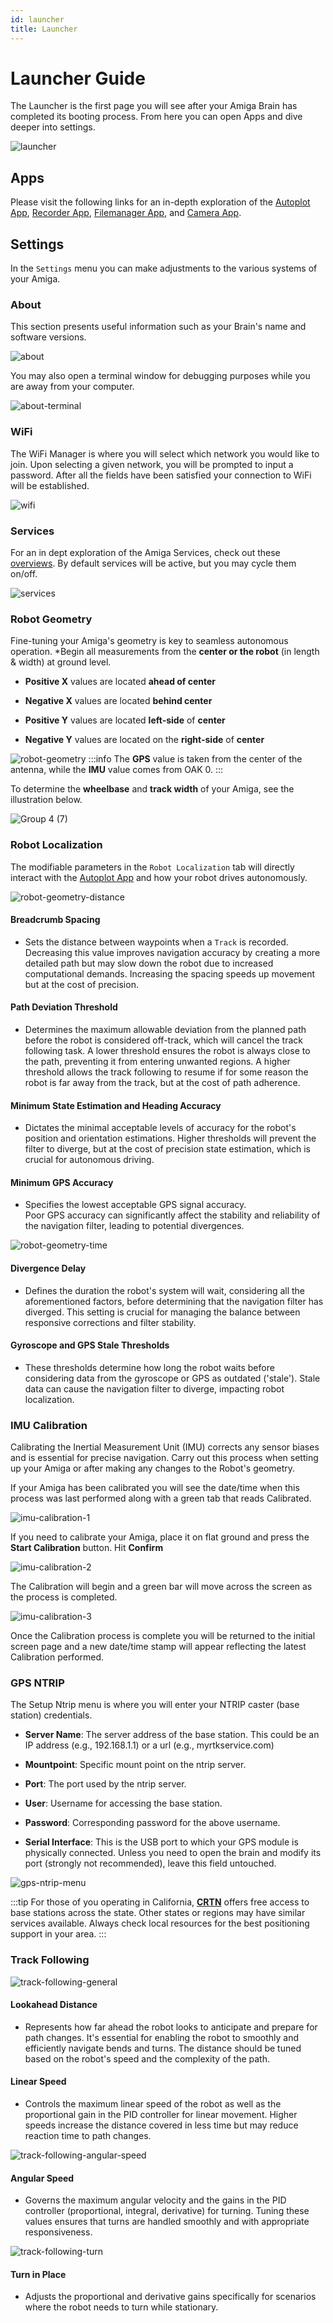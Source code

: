 ```yaml
---
id: launcher
title: Launcher
---
```


# Launcher Guide

The Launcher is the first page you will see after
your Amiga Brain has completed its booting process.
From here you can open Apps and dive deeper into settings.

![launcher](https://github.com/farm-ng/amiga-dev-kit/assets/133177230/2acb4ab3-aa5b-4ce8-a2cb-fca627651ac3)

## Apps

Please visit the following links for an in-depth
exploration of the [Autoplot App](/docs/apps/autoplot_app),
[Recorder App](/docs/apps/recorder_app),
[Filemanager App](/docs/apps/file_manager_app),
and [Camera App](/docs/apps/camera_app).

## Settings

In the `Settings` menu you can make adjustments to the various systems of your Amiga.

### About

This section presents useful information
such as your Brain's name and software versions.

![about](https://github.com/farm-ng/amiga-dev-kit/assets/133177230/0e6892b3-4b99-4f29-8705-cc7ce6cdcd82)

You may also open a terminal window for debugging
 purposes while you are away from your computer.

![about-terminal](https://github.com/farm-ng/amiga-dev-kit/assets/133177230/64258d28-4d9d-4cb7-b0a4-fa7ff6def6b2)

### WiFi

The WiFi Manager is where you will select which network you would like to join.
Upon selecting a given network, you will be prompted to input a password.
After all the fields have been satisfied your connection to WiFi will be established.

![wifi](https://github.com/farm-ng/amiga-dev-kit/assets/133177230/4eab6af0-fb5f-46f8-aa96-9b974acce051)

### Services

For an in dept exploration of the Amiga Services, check out these [overviews](/docs/concepts/canbus_service/).
By default services will be active, but you may cycle them on/off.

![services](https://github.com/farm-ng/amiga-dev-kit/assets/133177230/29c91c44-1cbb-4877-8832-ed2aee178f90)

### Robot Geometry

Fine-tuning your Amiga's geometry is key to seamless autonomous operation.
*Begin all measurements from the **center or the robot** (in length & width) at ground level.

- **Positive X** values are located **ahead of center**
- **Negative X** values are located **behind center**

- **Positive Y** values are located **left-side** of **center**
- **Negative Y** values are located on the **right-side** of **center**

![robot-geometry](https://github.com/farm-ng/amiga-dev-kit/assets/133177230/bd5b899e-fd39-4e6e-b098-72a19996e1bc)
:::info
The **GPS** value is taken from the center of the antenna, while the **IMU** value comes from OAK 0.
:::

To determine the **wheelbase** and **track width** of your Amiga, see the illustration below.

![Group 4 (7)](https://github.com/farm-ng/amiga-dev-kit/assets/39603677/28fa7805-75e2-4b99-9b8e-7c9961b392a8)

### Robot Localization

The modifiable parameters in the `Robot Localization` tab will directly interact with the [Autoplot App](/docs/apps/autoplot_app)
and how your robot drives autonomously.

![robot-geometry-distance](https://github.com/farm-ng/amiga-dev-kit/assets/133177230/dfd3bfe4-90a0-4648-b207-792e814ad5dd)

#### Breadcrumb Spacing

- Sets the distance between waypoints when a `Track` is recorded.
Decreasing this value improves navigation accuracy by creating a more detailed path but may slow
down the robot due to increased computational demands.
Increasing the spacing speeds up movement but at the cost of precision.

#### Path Deviation Threshold

- Determines the maximum allowable deviation from the planned path before the robot is considered off-track,
which will cancel the track following task.
A lower threshold ensures the robot is always close to the path, preventing it from entering unwanted
regions.
A higher threshold allows the track following to resume if for some reason the robot is far away from
the track, but at the cost of path adherence.

#### Minimum State Estimation and Heading Accuracy

- Dictates the minimal acceptable levels of accuracy for the robot's position and orientation estimations.
Higher thresholds will prevent the filter to diverge, but at the cost of precision state estimation,
which is crucial for autonomous driving.

#### Minimum GPS Accuracy

- Specifies the lowest acceptable GPS signal accuracy.\
Poor GPS accuracy can significantly affect the stability and reliability of the navigation filter,
leading to potential divergences.

![robot-geometry-time](https://github.com/farm-ng/amiga-dev-kit/assets/133177230/ccd721ae-1353-436d-b17a-cf004390ea6c)

#### Divergence Delay

- Defines the duration the robot's system will wait, considering all the aforementioned factors, before
determining that the navigation filter has diverged.
This setting is crucial for managing the balance between responsive corrections and filter stability.

#### Gyroscope and GPS Stale Thresholds

- These thresholds determine how long the robot waits before considering data from the gyroscope or
GPS as outdated ('stale').
Stale data can cause the navigation filter to diverge, impacting robot localization.

### IMU Calibration

Calibrating the Inertial Measurement Unit (IMU)
corrects any sensor biases and is essential for
precise navigation.
Carry out this process when setting up your
Amiga or after making any changes to the Robot's geometry.

If your Amiga has been calibrated you will see the date/time when this process was last performed
along with a green tab that reads Calibrated.

![imu-calibration-1](https://github.com/farm-ng/amiga-dev-kit/assets/133177230/14d89b5f-dd5d-4ae0-896e-107f24079b8e)

If you need to calibrate your Amiga,
place it on flat ground and press the
 **Start Calibration** button. Hit **Confirm**

![imu-calibration-2](https://github.com/farm-ng/amiga-dev-kit/assets/133177230/e3c2d168-c360-4952-8f4c-3c193fc7bd91)

The Calibration will begin and a green bar will move across the screen as the process is completed.

![imu-calibration-3](https://github.com/farm-ng/amiga-dev-kit/assets/133177230/9f925384-2ee1-4df7-a911-d12a4bff73cb)

Once the Calibration process is complete you will be returned
to the initial screen page and a new date/time stamp will appear
reflecting the latest Calibration performed.

### GPS NTRIP

The Setup Ntrip menu is where you will enter your NTRIP caster (base station) credentials.

- **Server Name**: The server address of the base station.
This could be an IP address (e.g., 192.168.1.1) or a url (e.g., myrtkservice.com)

- **Mountpoint**: Specific mount point on the ntrip server.

- **Port**: The port used by the ntrip server.

- **User**: Username for accessing the base station.

- **Password**: Corresponding password for the above username.

- **Serial Interface**: This is the USB port to which your GPS module is physically connected.
Unless you need to open the brain and modify its port (strongly not recommended), leave this field
untouched.

![gps-ntrip-menu](https://github.com/farm-ng/amiga-dev-kit/assets/133177230/c206e401-3fdf-41a8-805c-2f55a90a8c2d)

:::tip
For those of you operating in California,
[**CRTN**](http://sopac-csrc.ucsd.edu/index.php/crtn/) offers free access to base stations across the state.
Other states or regions may have similar services available. Always check local resources for the best positioning support in your area.
:::

### Track Following

![track-following-general](https://github.com/farm-ng/amiga-dev-kit/assets/133177230/ae450065-9784-415d-9485-ce35212f8ce7)

#### Lookahead Distance

- Represents how far ahead the robot looks to anticipate and prepare for path changes.
It's essential for enabling the robot to smoothly and efficiently navigate bends and turns.
The distance should be tuned based on the robot's speed and the complexity of the path.

#### Linear Speed

- Controls the maximum linear speed of the robot as well as the proportional gain in the PID controller
for linear movement.
Higher speeds increase the distance covered in less time but may reduce reaction time to path changes.

![track-following-angular-speed](https://github.com/farm-ng/amiga-dev-kit/assets/133177230/a30b8b30-7f5c-44f5-b30a-30cae1771c90)

#### Angular Speed

- Governs the maximum angular velocity and the gains in the PID controller (proportional, integral, derivative)
for turning.
Tuning these values ensures that turns are handled smoothly and with appropriate responsiveness.

![track-following-turn](https://github.com/farm-ng/amiga-dev-kit/assets/133177230/6425fb5c-7422-472b-863e-dfb192ffa744)

#### Turn in Place

- Adjusts the proportional and derivative gains specifically for scenarios where the robot needs to
turn while stationary.

